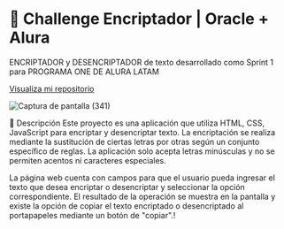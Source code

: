 
# 🚀 Challenge Encriptador | Oracle + Alura
ENCRIPTADOR y DESENCRIPTADOR de texto desarrollado como Sprint 1 para PROGRAMA ONE DE ALURA LATAM 

<a href="https://lucianoriveros.github.io/Encriptador-y-Desencriptador---Challenge-ONE/" target="_blank">Visualiza mi repositorio</a>

![Captura de pantalla (341)](https://github.com/luciano9912/Encriptador-y-Desencriptador---Challenge-ONE/assets/107219907/ad1c76f8-fb66-4ef3-8165-6cc03a624d48)


📝 Descripción
Este proyecto es una aplicación que utiliza HTML, CSS, JavaScript para encriptar y desencriptar texto. La encriptación se realiza mediante la sustitución de ciertas letras por otras según un conjunto específico de reglas. La aplicación solo acepta letras minúsculas y no se permiten acentos ni caracteres especiales.

La página web cuenta con campos para que el usuario pueda ingresar el texto que desea encriptar o desencriptar y seleccionar la opción correspondiente. El resultado de la operación se muestra en la pantalla y existe la opción de copiar el texto encriptado o desencriptado al portapapeles mediante un botón de "copiar".!


